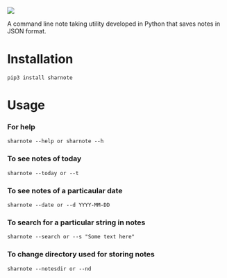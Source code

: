 ![](https://sharadcodes.github.io/logos/sharnote/sharlogo.png)

A command line note taking utility developed in Python that saves notes in JSON format.
                    
# Installation

```
pip3 install sharnote
```

# Usage

### For help

```
sharnote --help or sharnote --h
```

### To see notes of today

```
sharnote --today or --t
```

### To see notes of a particaular date

```
sharnote --date or --d YYYY-MM-DD
```

### To search for a particular string in notes

```
sharnote --search or --s "Some text here"
```

### To change directory used for storing notes

```
sharnote --notesdir or --nd
```
